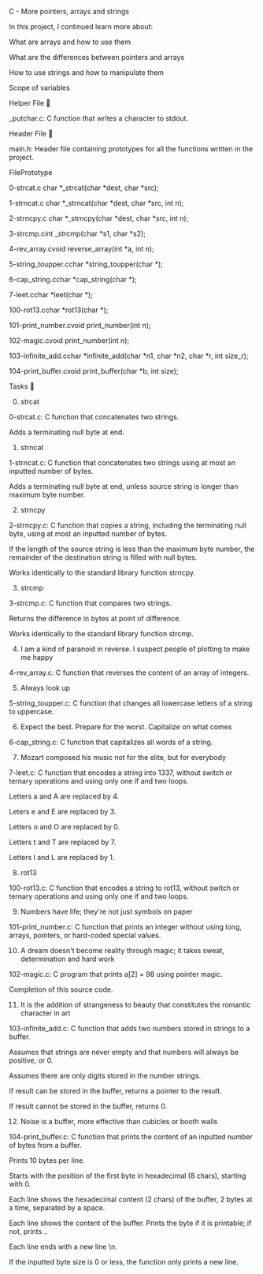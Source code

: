C - More pointers, arrays and strings

In this project, I continued learn more about:



What are arrays and how to use them

What are the differences between pointers and arrays

How to use strings and how to manipulate them

Scope of variables

Helper File 🙌

_putchar.c: C function that writes a character to stdout.

Header File 📁

main.h: Header file containing prototypes for all the functions written in the project.

FilePrototype

0-strcat.c char *_strcat(char *dest, char *src);

1-strncat.c char *_strncat(char *dest, char *src, int n);

2-strncpy.c char *_strncpy(char *dest, char *src, int n);

3-strcmp.cint _strcmp(char *s1, char *s2);

4-rev_array.cvoid reverse_array(int *a, int n);

5-string_toupper.cchar *string_toupper(char *);

6-cap_string.cchar *cap_string(char *);

7-leet.cchar *leet(char *);

100-rot13.cchar *rot13(char *);

101-print_number.cvoid print_number(int n);

102-magic.cvoid print_number(int n);

103-infinite_add.cchar *infinite_add(char *n1, char *n2, char *r, int size_r);

104-print_buffer.cvoid print_buffer(char *b, int size);

Tasks 📃

0. strcat



0-strcat.c: C function that concatenates two strings.

Adds a terminating null byte at end.

1. strncat



1-strncat.c: C function that concatenates two strings using at most an inputted number of bytes.

Adds a terminating null byte at end, unless source string is longer than maximum byte number.

2. strncpy



2-strncpy.c: C function that copies a string, including the terminating null byte, using at most an inputted number of bytes.

If the length of the source string is less than the maximum byte number, the remainder of the destination string is filled with null bytes.

Works identically to the standard library function strncpy.

3. strcmp



3-strcmp.c: C function that compares two strings.

Returns the difference in bytes at point of difference.

Works identically to the standard library function strcmp.

4. I am a kind of paranoid in reverse. I suspect people of plotting to make me happy



4-rev_array.c: C function that reverses the content of an array of integers.

5. Always look up



5-string_toupper.c: C function that changes all lowercase letters of a string to uppercase.

6. Expect the best. Prepare for the worst. Capitalize on what comes



6-cap_string.c: C function that capitalizes all words of a string.

7. Mozart composed his music not for the elite, but for everybody



7-leet.c: C function that encodes a string into 1337, without switch or ternary operations and using only one if and two loops.

Letters a and A are replaced by 4.

Leters e and E are replaced by 3.

Letters o and O are replaced by 0.

Letters t and T are replaced by 7.

Letters l and L are replaced by 1.

8. rot13



100-rot13.c: C function that encodes a string to rot13, without switch or ternary operations and using only one if and two loops.

9. Numbers have life; they're not just symbols on paper



101-print_number.c: C function that prints an integer without using long, arrays, pointers, or hard-coded special values.

10. A dream doesn't become reality through magic; it takes sweat, determination and hard work



102-magic.c: C program that prints a[2] = 98 using pointer magic.

Completion of this source code.

11. It is the addition of strangeness to beauty that constitutes the romantic character in art



103-infinite_add.c: C function that adds two numbers stored in strings to a buffer.

Assumes that strings are never empty and that numbers will always be positive, or 0.

Assumes there are only digits stored in the number strings.

If result can be stored in the buffer, returns a pointer to the result.

If result cannot be stored in the buffer, returns 0.

12. Noise is a buffer, more effective than cubicles or booth walls



104-print_buffer.c: C function that prints the content of an inputted number of bytes from a buffer.

Prints 10 bytes per line.

Starts with the position of the first byte in hexadecimal (8 chars), starting with 0.

Each line shows the hexadecimal content (2 chars) of the buffer, 2 bytes at a time, separated by a space.

Each line shows the content of the buffer. Prints the byte if it is printable; if not, prints ..

Each line ends with a new line \n.

If the inputted byte size is 0 or less, the function only prints a new line.
